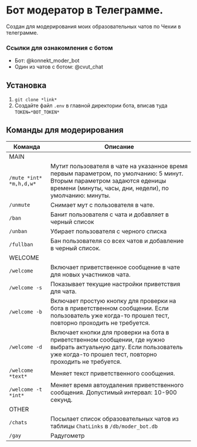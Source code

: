 # Бот модератор в Телеграмме.
Создан для модерирования моих образовательных чатов по Чехии в телеграмме. 

### Ссылки для ознакомления с ботом
- Бот: @konnekt_moder_bot
- Один из чатов с ботом: @cvut_chat

## Установка
1) `git clone *link*`
2) Создайте файл `.env` в главной директории бота, вписав туда `TOKEN=*BOT_TOKEN*`  

## Команды для модерирования

| Команда                 | Описание                                                                                                                                                                             |
|-------------------------|--------------------------------------------------------------------------------------------------------------------------------------------------------------------------------------|
| MAIN                    |                                                                                                                                                                                      |
| `/mute *int* *m,h,d,w*` | Мутит пользователя в чате на указанное время первым параметром, по умолчанию: 5 минут. Вторым параметром задаются еденицы времени (минуты, часы, дни, недели), по умолчанию: минуты. |
| `/unmute`               | Снимает мут с пользователя в чате.                                                                                                                                                   |
| `/ban`                  | Банит пользователя с чата и добавляет в черный список                                                                                                                                |
| `/unban`                | Убирает пользователя с черного списка                                                                                                                                                |
| `/fullban`              | Бан пользователя со всех чатов и добавление в черный список.                                                                                                                         |
| WELCOME                 |                                                                                                                                                                                      |
| `/welcome`              | Включает приветственное сообщение в чате для новых участников чата.                                                                                                                  |
| `/welcome -s`           | Показывает текущие настройки приветствия для чата.                                                                                                                                   |
| `/welcome -b`           | Включает простую кнопку для проверки на бота в приветственном сообщении. Если пользователь уже когда-то прошел тест, повторно проходить не требуется.                                |
| `/welcome -d`           | Включает кнопки для проверки на бота в приветственном сообщении, где нужно выбрать актуальную дату. Если пользователь уже когда-то прошел тест, повторно проходить не требуется.     |
| `/welcome *text* `      | Меняет текст приветственного сообщения.                                                                                                                                              |
| `/welcome -t *int*`     | Меняет время автоудаления приветственного сообщения. Допустимый интервал: 10-900 секунд.                                                                                             |
| OTHER                   |                                                                                                                                                                                      |
| `/chats`                | Посылает список образовательных чатов из таблицы `ChatLinks` в `/db/moder_bot.db`                                                                                                    |
| `/gay`                  | Радугометр                                                                                                                                                                           |